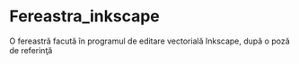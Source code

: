 # Fereastra_inkscape
O fereastră facută în programul de editare vectorială Inkscape, după o poză de referinţă

